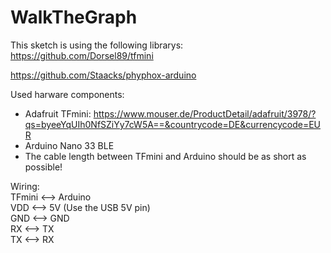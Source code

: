 # WalkTheGraph

This sketch is using the following librarys:
https://github.com/Dorsel89/tfmini

https://github.com/Staacks/phyphox-arduino

Used harware components:

- Adafruit TFmini: https://www.mouser.de/ProductDetail/adafruit/3978/?qs=byeeYqUIh0NfSZiYy7cW5A==&countrycode=DE&currencycode=EUR
- Arduino Nano 33 BLE
- The cable length between TFmini and Arduino should be as short as possible!

Wiring:  
TFmini <--> Arduino  
VDD <--> 5V (Use the USB 5V pin)  
GND <--> GND   
RX  <--> TX  
TX  <--> RX  

